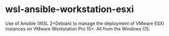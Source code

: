 # wsl-ansible-workstation-esxi
Use of Ansible (WSL 2+Debian) to manage the deployment of VMware ESXi instances on VMware Workstation Pro 15+. All from the Windows OS.
